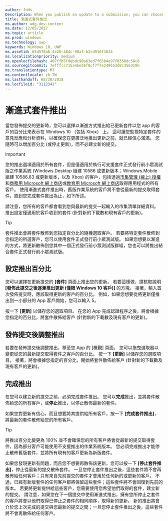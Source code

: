 ```yaml
---
author: JnHs
Description: When you publish an update to a submission, you can choose to gradually roll out the updated packages to a percentage of your app’s customers on Windows 10.
title: 漸進式套件推出
ms.author: wdg-dev-content
ms.date: 12/05/2017
ms.topic: article
ms.prod: windows
ms.technology: uwp
keywords: Windows 10, UWP
ms.assetid: 65d578a6-4e26-484c-90af-b2cd916f3634
ms.localizationpriority: medium
ms.openlocfilehash: 407ffb5fdebdc90a63ed7f65b4e97f8358dc58c8
ms.sourcegitcommit: 7efffcc715a4be26f0cf7f7e249653d8c356319b
ms.translationtype: MT
ms.contentlocale: zh-TW
ms.lasthandoff: 08/30/2018
ms.locfileid: "3112342"
---
```

# <a name="gradual-package-rollout"></a>漸進式套件推出

當您發佈提交的更新時，您可以選擇以漸進方式推出給已更新套件以您 app 的客戶的百分比來表示在 Windows 10 （包括 Xbox） 上。 這可讓您監視特定套件的意見反應和分析資料，以確保您在更廣泛地推出更新之前，就已經信心滿滿。 您隨時可以增加百分比 (或停止更新)，而不必建立新的提交。 

> [!IMPORTANT]
> 您的推出選項適用於所有套件，但是僅適用於執行可支援套件正式發行前小眾測試版之作業系統 (Windows.Desktop 組建 10586 或更新版本；Windows.Mobile 組建 10586.63 或更新版本，以及 Xbox) 的客戶，包括透過[市集管理 (線上) 授權](organizational-licensing.md)和[商務用 Microsoft 網上商店](https://businessstore.microsoft.com/store)或[教育用 Microsoft 網上商店](https://educationstore.microsoft.com/store)取得應用程式的所有客戶。 使用漸進式套件推出時，舊版作業系統的客戶將不會從最新的提交取得套件，直到您完成套件推出為止，如下所述。

請注意，您所有的客戶都會看到您與最新的提交一起輸入的市集清單詳細資料。 推出設定僅適用於客戶收到的套件 (針對新的下載數和現有客戶的更新)。

> [!TIP]
> 套件推出會將套件散佈到您指定百分比的隨機選取客戶。 若要將特定套件散佈到您指定的所選客戶，您可以使用套件正式發行前小眾測試版。 如果您想要以漸進的方式，將更新散佈到您其中一個正式發行前小眾測試版群組，您也可以將推出結合套件正式發行前小眾測試版。


## <a name="setting-the-rollout-percentage"></a>設定推出百分比

您可以選擇在更新提交的 **\[套件\]** 頁面上推出您的更新。 若要這樣做，請核取說明 **\[發佈此提交之後逐漸推出更新 (僅限 Windows 10 客戶)\]** 的方塊。 接著，輸入首次發佈提交時，應該取得更新的客戶的百分比。 例如，如果您想要從將更新僅推出到一小部分的 App 客戶開始，您可以輸入 5。

按一下 **\[更新\]** 以儲存您的選取項目。 在您的 App 完成認證程序之後，將會根據您指定的百分比，將套件散佈給客戶 (針對新的下載數及現有客戶的更新)。


## <a name="adjusting-the-rollout-after-the-submission-is-published"></a>發佈提交後調整推出

若要在發佈提交後調整推出，移至您 App 的 [概觀] 頁面。 您可以拖曳選取器以變更從您的最新提交取得套件之客戶的百分比。 按一下 **\[更新\]** 以儲存您的選取項目。 接著，將會根據您指定的百分比，開始將套件散佈給客戶 (針對新的下載數及現有客戶的更新)。


## <a name="completing-the-rollout"></a>完成推出

在您可以建立新的提交之前，必須完成套件推出。 您可以**完成**推出，並將套件散佈給您的所有客戶，或**停止**推出，以停止散佈最新的套件。

如果您對更新有信心，而且想要將其提供給所有客戶，按一下 **\[完成套件推出\]**，將最新的套件散佈給您的所有客戶。

> [!TIP]
> 將推出百分比變更為 100% 並不會確保您的所有客戶將會從最新的提交取得套件，因為部分客戶可能使用不支援推出的作業系統版本。 您必須完成推出才能停止散佈舊版套件，並將所有現有的客戶更新為新版套件。

如果您發現更新有問題，而且您不想要再散佈該更新，您可以按一下 **\[停止套件推出\]**，停止從最新的提交散佈套件。 一旦您停止套件推出之後，這些套件將不會再散佈給任何客戶；只有來自先前提交的套件才會用於任何新的或更新的客戶。 不過，已經有新版套件的任何客戶都將保留這些套件；這些套件將不會回復到先前的版本。 若要將更新提供給這些客戶，您需要使用您希望他們取得的套件，建立新的提交。 請注意，如果您在下一個提交中使用漸進式推出，擁有您所停止之套件的客戶將會以他們取得已停止之套件的相同順序，取得新的更新。 新的推出將會介於您上次完成的提交與您最新的提交之間；一旦您停止套件推出之後，這些套件將不會再散佈給任何客戶。
